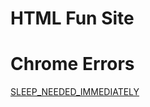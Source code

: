 # HTML Fun Site

# Chrome Errors

[SLEEP_NEEDED_IMMEDIATELY](chrome-errors/i-give-up/ERR_SLEEP_NEEDED_IMMEDIATELY.html)

